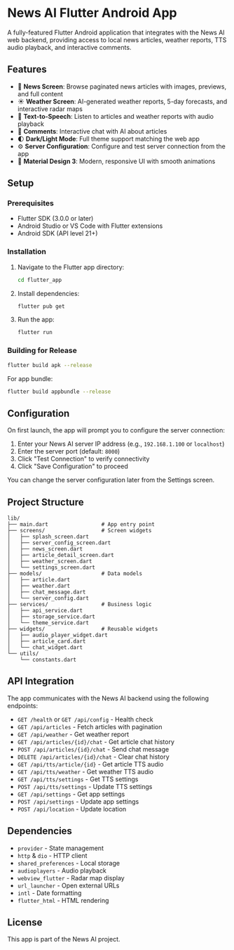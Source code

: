 # News AI Flutter Android App

A fully-featured Flutter Android application that integrates with the News AI web backend, providing access to local news articles, weather reports, TTS audio playback, and interactive comments.

## Features

- 📰 **News Screen**: Browse paginated news articles with images, previews, and full content
- ☀️ **Weather Screen**: AI-generated weather reports, 5-day forecasts, and interactive radar maps
- 🎤 **Text-to-Speech**: Listen to articles and weather reports with audio playback
- 💬 **Comments**: Interactive chat with AI about articles
- 🌓 **Dark/Light Mode**: Full theme support matching the web app
- ⚙️ **Server Configuration**: Configure and test server connection from the app
- 🎨 **Material Design 3**: Modern, responsive UI with smooth animations

## Setup

### Prerequisites

- Flutter SDK (3.0.0 or later)
- Android Studio or VS Code with Flutter extensions
- Android SDK (API level 21+)

### Installation

1. Navigate to the Flutter app directory:
   ```bash
   cd flutter_app
   ```

2. Install dependencies:
   ```bash
   flutter pub get
   ```

3. Run the app:
   ```bash
   flutter run
   ```

### Building for Release

```bash
flutter build apk --release
```

For app bundle:
```bash
flutter build appbundle --release
```

## Configuration

On first launch, the app will prompt you to configure the server connection:

1. Enter your News AI server IP address (e.g., `192.168.1.100` or `localhost`)
2. Enter the server port (default: `8000`)
3. Click "Test Connection" to verify connectivity
4. Click "Save Configuration" to proceed

You can change the server configuration later from the Settings screen.

## Project Structure

```
lib/
├── main.dart                 # App entry point
├── screens/                  # Screen widgets
│   ├── splash_screen.dart
│   ├── server_config_screen.dart
│   ├── news_screen.dart
│   ├── article_detail_screen.dart
│   ├── weather_screen.dart
│   └── settings_screen.dart
├── models/                   # Data models
│   ├── article.dart
│   ├── weather.dart
│   ├── chat_message.dart
│   └── server_config.dart
├── services/                 # Business logic
│   ├── api_service.dart
│   ├── storage_service.dart
│   └── theme_service.dart
├── widgets/                  # Reusable widgets
│   ├── audio_player_widget.dart
│   ├── article_card.dart
│   └── chat_widget.dart
└── utils/
    └── constants.dart
```

## API Integration

The app communicates with the News AI backend using the following endpoints:

- `GET /health` or `GET /api/config` - Health check
- `GET /api/articles` - Fetch articles with pagination
- `GET /api/weather` - Get weather report
- `GET /api/articles/{id}/chat` - Get article chat history
- `POST /api/articles/{id}/chat` - Send chat message
- `DELETE /api/articles/{id}/chat` - Clear chat history
- `GET /api/tts/article/{id}` - Get article TTS audio
- `GET /api/tts/weather` - Get weather TTS audio
- `GET /api/tts/settings` - Get TTS settings
- `POST /api/tts/settings` - Update TTS settings
- `GET /api/settings` - Get app settings
- `POST /api/settings` - Update app settings
- `POST /api/location` - Update location

## Dependencies

- `provider` - State management
- `http` & `dio` - HTTP client
- `shared_preferences` - Local storage
- `audioplayers` - Audio playback
- `webview_flutter` - Radar map display
- `url_launcher` - Open external URLs
- `intl` - Date formatting
- `flutter_html` - HTML rendering

## License

This app is part of the News AI project.






